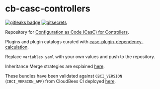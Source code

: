 # cb-casc-controllers

[![gitleaks badge](https://img.shields.io/badge/protected%20by-gitleaks-blue)](https://github.com/zricethezav/gitleaks#pre-commit) [![gitsecrets](https://img.shields.io/badge/protected%20by-gitsecrets-blue)](https://github.com/awslabs/git-secrets)

Repository for [Configuration as Code (CasC) for Controllers](https://docs.cloudbees.com/docs/cloudbees-ci/latest/casc-controller/).

Plugins and plugin catalogs curated with [casc-plugin-dependency-calculation](https://github.com/kyounger/casc-plugin-dependency-calculation).

Replace `variables.yaml` with your own values and push to the repository.

Inheritance Merge strategies are explained [here](https://docs.cloudbees.com/docs/cloudbees-ci/latest/casc-controller/advanced#_configuring_bundle_inheritance_with_casc).

These bundles have been validated against `CBCI_VERSION` (`CBCI_VERSION_APP`) from CloudBees CI deployed [here](https://github.com/carlosrodlop/K8s-lib/blob/main/bash/make/cb-ci/Makefile).
